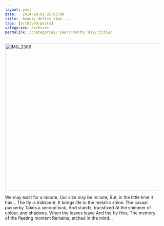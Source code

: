 ```yaml
---
layout: post
date:	2014-10-01 02:03:00
title:  Beauty defies time....
tags: [archived-posts]
categories: archives
permalink: /:categories/:year/:month/:day/:title/
---
```

<a href="https://www.flickr.com/photos/86494503@N00/15401530001" title="IMG_2386 by mohandep, on Flickr"><img src="https://farm4.staticflickr.com/3928/15401530001_19ee4453a3_z.jpg" width="640" height="480" alt="IMG_2386"></a>

We may exist for a minute;
Our size may be minute;
But, in the little time it has...
The fly is iridiscent,
It brings life to the metallic shine.
The casual passerby
Takes a second look,
And stands, transfixed
At the shimmer of colour, and shadows.
When the leaves leave
And the fly flies,
The memory of the fleeting moment
Remains, etched in the mind...

